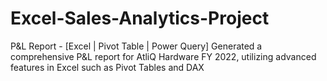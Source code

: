 # Excel-Sales-Analytics-Project
P&amp;L Report - [Excel | Pivot Table | Power Query]  Generated a comprehensive P&amp;L report for AtliQ Hardware FY 2022, utilizing advanced features in Excel such as Pivot Tables and DAX 
